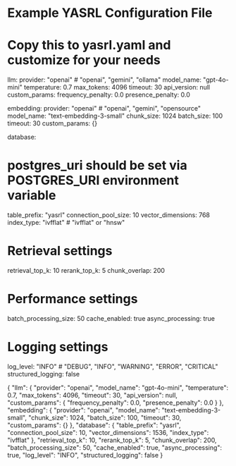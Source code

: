 # Example YASRL Configuration File
# Copy this to yasrl.yaml and customize for your needs

llm:
  provider: "openai"  # "openai", "gemini", "ollama"
  model_name: "gpt-4o-mini"
  temperature: 0.7
  max_tokens: 4096
  timeout: 30
  api_version: null
  custom_params:
    frequency_penalty: 0.0
    presence_penalty: 0.0

embedding:
  provider: "openai"  # "openai", "gemini", "opensource"
  model_name: "text-embedding-3-small"
  chunk_size: 1024
  batch_size: 100
  timeout: 30
  custom_params: {}

database:
  # postgres_uri should be set via POSTGRES_URI environment variable
  table_prefix: "yasrl"
  connection_pool_size: 10
  vector_dimensions: 768
  index_type: "ivfflat"  # "ivfflat" or "hnsw"

# Retrieval settings
retrieval_top_k: 10
rerank_top_k: 5
chunk_overlap: 200

# Performance settings
batch_processing_size: 50
cache_enabled: true
async_processing: true

# Logging settings
log_level: "INFO"  # "DEBUG", "INFO", "WARNING", "ERROR", "CRITICAL"
structured_logging: false


{
  "llm": {
    "provider": "openai",
    "model_name": "gpt-4o-mini",
    "temperature": 0.7,
    "max_tokens": 4096,
    "timeout": 30,
    "api_version": null,
    "custom_params": {
      "frequency_penalty": 0.0,
      "presence_penalty": 0.0
    }
  },
  "embedding": {
    "provider": "openai",
    "model_name": "text-embedding-3-small",
    "chunk_size": 1024,
    "batch_size": 100,
    "timeout": 30,
    "custom_params": {}
  },
  "database": {
    "table_prefix": "yasrl",
    "connection_pool_size": 10,
    "vector_dimensions": 1536,
    "index_type": "ivfflat"
  },
  "retrieval_top_k": 10,
  "rerank_top_k": 5,
  "chunk_overlap": 200,
  "batch_processing_size": 50,
  "cache_enabled": true,
  "async_processing": true,
  "log_level": "INFO",
  "structured_logging": false
}